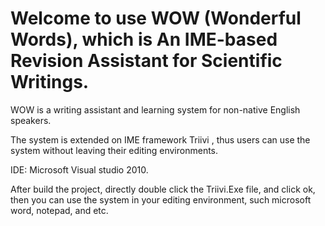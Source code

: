 
# Welcome to use WOW (Wonderful Words), which is An IME-based Revision Assistant for Scientific Writings.
WOW is a writing assistant and learning system for non-native English speakers.

The system is extended on IME framework Triivi , thus users can use the system without leaving their editing environments.

IDE: Microsoft Visual studio 2010.

After build the project, directly double click the Triivi.Exe file, and click ok, then you can use the system in your editing environment, such microsoft word, notepad, and etc.

